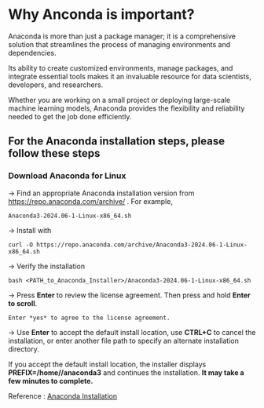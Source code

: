 # Why Anconda is important?
Anaconda is more than just a package manager; it is a comprehensive solution that streamlines the process of managing environments and dependencies. 

Its ability to create customized environments, manage packages, and integrate essential tools makes it an invaluable resource for data scientists, developers, and researchers. 

Whether you are working on a small project or deploying large-scale machine learning models, Anaconda provides the flexibility and reliability needed to get the job done efficiently.

## For the Anaconda installation steps, please follow these steps

### Download Anaconda for Linux

-> Find an appropriate Anaconda installation version from https://repo.anaconda.com/archive/ . For example, 

    Anaconda3-2024.06-1-Linux-x86_64.sh

-> Install with 
    
    curl -O https://repo.anaconda.com/archive/Anaconda3-2024.06-1-Linux-x86_64.sh

-> Verify the installation 

    bash <PATH_to_Anaconda_Installer>/Anaconda3-2024.06-1-Linux-x86_64.sh

-> Press **Enter** to review the license agreement. Then press and hold **Enter to scroll**.

    Enter *yes* to agree to the license agreement.

-> Use **Enter** to accept the default install location, use **CTRL+C** to cancel the installation, or enter another file path to specify an alternate installation directory. 

If you accept the default install location, the installer displays **PREFIX=/home/<USER>/anaconda3** and continues the installation. **It may take a few minutes to complete.**



Reference : [Anaconda Installation](https://docs.anaconda.com/anaconda/install/linux/)


